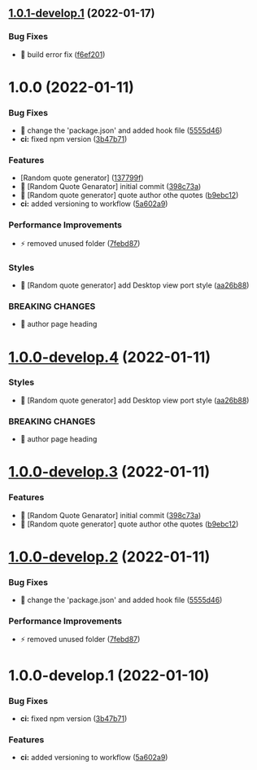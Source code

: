## [1.0.1-develop.1](https://github.com/salindae25/Dev-challenges/compare/v1.0.0...v1.0.1-develop.1) (2022-01-17)


### Bug Fixes

* 🐛 build error fix ([f6ef201](https://github.com/salindae25/Dev-challenges/commit/f6ef20165798321303bd2991b019c8366540631c))

# 1.0.0 (2022-01-11)


### Bug Fixes

* 🐛 change the 'package.json' and added hook file ([5555d46](https://github.com/salindae25/Dev-challenges/commit/5555d463a4af8e9028a4dd795b414f13cab881bd))
* **ci:** fixed npm version ([3b47b71](https://github.com/salindae25/Dev-challenges/commit/3b47b71c71a7466cee56a4464a7ae1512f5a7d31))


### Features

* [Random quote generator] ([137799f](https://github.com/salindae25/Dev-challenges/commit/137799f0c876d5dec6b30203ad5ba027b7765cf4))
* 🎸 [Random Quote Genarator] initial commit ([398c73a](https://github.com/salindae25/Dev-challenges/commit/398c73ae253d24a3ad940b2faab5631431fe1963))
* 🎸 [Random quote generator] quote author othe quotes ([b9ebc12](https://github.com/salindae25/Dev-challenges/commit/b9ebc12d7eb043bbdf5af949b956a7a113295b6e))
* **ci:** added versioning to workflow ([5a602a9](https://github.com/salindae25/Dev-challenges/commit/5a602a9eaf0ccac478484195158c34e725fdb676))


### Performance Improvements

* ⚡️ removed unused folder ([7febd87](https://github.com/salindae25/Dev-challenges/commit/7febd877d3f143609a5d2f3e56f5ca1181b09d16))


### Styles

* 💄 [Random quote generator] add Desktop view port style ([aa26b88](https://github.com/salindae25/Dev-challenges/commit/aa26b88b11456ee82c41dc1907322adffeee4743))


### BREAKING CHANGES

* 🧨 author page heading

# [1.0.0-develop.4](https://github.com/salindae25/Dev-challenges/compare/v1.0.0-develop.3...v1.0.0-develop.4) (2022-01-11)

### Styles

- 💄 [Random quote generator] add Desktop view port style ([aa26b88](https://github.com/salindae25/Dev-challenges/commit/aa26b88b11456ee82c41dc1907322adffeee4743))

### BREAKING CHANGES

- 🧨 author page heading

# [1.0.0-develop.3](https://github.com/salindae25/Dev-challenges/compare/v1.0.0-develop.2...v1.0.0-develop.3) (2022-01-11)

### Features

- 🎸 [Random Quote Genarator] initial commit ([398c73a](https://github.com/salindae25/Dev-challenges/commit/398c73ae253d24a3ad940b2faab5631431fe1963))
- 🎸 [Random quote generator] quote author othe quotes ([b9ebc12](https://github.com/salindae25/Dev-challenges/commit/b9ebc12d7eb043bbdf5af949b956a7a113295b6e))

# [1.0.0-develop.2](https://github.com/salindae25/Dev-challenges/compare/v1.0.0-develop.1...v1.0.0-develop.2) (2022-01-11)

### Bug Fixes

- 🐛 change the 'package.json' and added hook file ([5555d46](https://github.com/salindae25/Dev-challenges/commit/5555d463a4af8e9028a4dd795b414f13cab881bd))

### Performance Improvements

- ⚡️ removed unused folder ([7febd87](https://github.com/salindae25/Dev-challenges/commit/7febd877d3f143609a5d2f3e56f5ca1181b09d16))

# 1.0.0-develop.1 (2022-01-10)

### Bug Fixes

- **ci:** fixed npm version ([3b47b71](https://github.com/salindae25/Dev-challenges/commit/3b47b71c71a7466cee56a4464a7ae1512f5a7d31))

### Features

- **ci:** added versioning to workflow ([5a602a9](https://github.com/salindae25/Dev-challenges/commit/5a602a9eaf0ccac478484195158c34e725fdb676))
